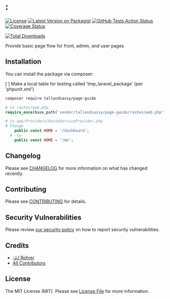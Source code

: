 # :
[![License](https://img.shields.io/github/license/:tallandsassy/:page-guide)](https://github.com/:tallandsassy/:page-guide/blob/master/LICENSE.md)
[![Latest Version on Packagist](https://img.shields.io/packagist/v/:tallandsassy/:page-guide.svg?style=flat-square)](https://packagist.org/packages/:tallandsassy/:page-guide)
[![GitHub Tests Action Status](https://img.shields.io/github/workflow/status/:tallandsassy/:page-guide/run-tests?label=tests)](https://github.com/:tallandsassy/:page-guide/actions?query=workflow%3Arun-tests+branch%3Amaster)
[![Coverage Status](https://coveralls.io/repos/github/:tallandsassy/:page-guide/badge.svg?branch=master)](https://coveralls.io/github/:tallandsassy/:page-guide?branch=master)

[![Total Downloads](https://img.shields.io/packagist/dt/:tallandsassy/:page-guide.svg?style=flat-square)](https://packagist.org/packages/:tallandsassy/:page-guide)


Provide basic page flow for front, admin, and user pages


## Installation

You can install the package via composer:

[ ] Make a local table for testing called 'tmp_laravel_package' (per 'phpunit.xml')

```bash
composer require tallandsassy/page-guide
```


```php
# in routes/web.php
require_once(base_path('vendor/tallandsassy/page-guide/routes/web.php'));

# in app/Providers/RouteServiceProvider.php
# Change
    public const HOME = '/dashboard';
  # -to- 
    public const HOME = '/me';
```



## Changelog

Please see [CHANGELOG](CHANGELOG.md) for more information on what has changed recently.

## Contributing

Please see [CONTRIBUTING](.github/CONTRIBUTING.md) for details.

## Security Vulnerabilities

Please review [our security policy](../../security/policy) on how to report security vulnerabilities.

## Credits

- [:JJ Rohrer](https://github.com/:JJRohrer)
- [All Contributors](../../contributors)

## License

The MIT License (MIT). Please see [License File](LICENSE.md) for more information.
